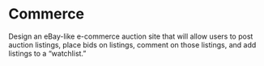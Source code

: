 # Commerce
 Design an eBay-like e-commerce auction site that will allow users to post auction listings, place bids on listings, comment on those listings, and add listings to a “watchlist.”
